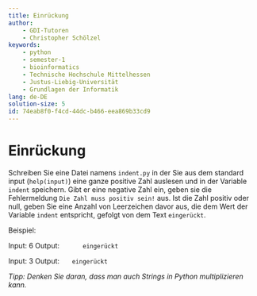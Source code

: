 ```yaml
---
title: Einrückung
author:
    - GDI-Tutoren
    - Christopher Schölzel
keywords:
    - python
    - semester-1
    - bioinformatics
    - Technische Hochschule Mittelhessen
    - Justus-Liebig-Universität
    - Grundlagen der Informatik
lang: de-DE
solution-size: 5
id: 74eab8f0-f4cd-44dc-b466-eea869b33cd9
---
```


# Einrückung

Schreiben Sie eine Datei namens `indent.py` in der Sie aus dem standard input (`help(input)`) eine ganze positive Zahl auslesen und in der Variable `indent` speichern.
Gibt er eine negative Zahl ein, geben sie die Fehlermeldung `Die Zahl muss positiv sein!` aus.
Ist die Zahl positiv oder null, geben Sie eine Anzahl von Leerzeichen davor aus, die dem Wert der Variable `indent` entspricht, gefolgt von dem Text `eingerückt`.

Beispiel:

Input: 6
Output: `      eingerückt`

Input: 3
Output: `   eingerückt`

*Tipp: Denken Sie daran, dass man auch Strings in Python multiplizieren kann.*